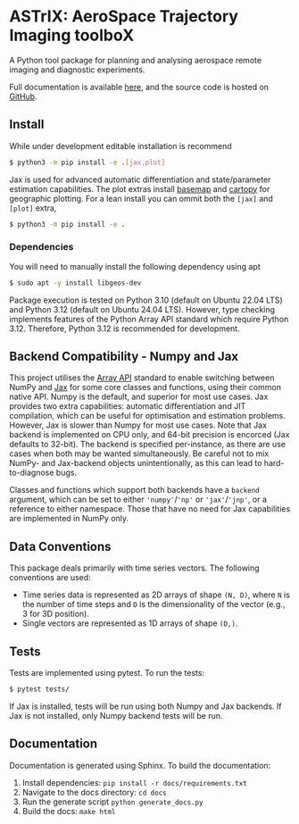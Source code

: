 # ASTrIX: AeroSpace Trajectory Imaging toolboX 

A Python tool package for planning and analysing aerospace remote imaging and diagnostic experiments.


Full documentation is available [here](https://andrewjlock.github.io/astrix/), and the source code is hosted on [GitHub](https://github.com/andrewjlock/astrix).

## Install

While under development editable installation is recommend

```bash
$ python3 -m pip install -e .[jax,plot]
```
Jax is used for advanced automatic differentiation and state/parameter estimation capabilities. 
The plot extras install [basemap](https://matplotlib.org/basemap/) and [cartopy](https://scitools.org.uk/cartopy/docs/latest/) for geographic plotting.
For a lean install you can ommit both the `[jax]` and `[plot]` extra,

```bash
$ python3 -m pip install -e .
```

### Dependencies

You will need to manually install the following dependency using apt

```bash
$ sudo apt -y install libgeos-dev
```

Package execution is tested on Python 3.10 (default on Ubuntu 22.04 LTS) and Python 3.12 (default on Ubuntu 24.04 LTS).
However, type checking implements features of the Python Array API standard which require Python 3.12.
Therefore, Python 3.12 is recommended for development.

## Backend Compatibility - Numpy and Jax

This project utilises the [Array API](https://data-apis.org/array-api/) standard to enable switching between NumPy and [Jax](https://jax.readthedocs.io/en/latest/) for some core classes and functions, using their common native API. 
Numpy is the default, and superior for most use cases. 
Jax provides two extra capabilities: automatic differentiation and JIT compilation, which can be useful for optimisation and estimation problems.
However, Jax is slower than Numpy for most use cases. 
Note that Jax backend is implemented on CPU only, and 64-bit precision is encorced (Jax defaults to 32-bit). 
The backend is specified per-instance, as there are use cases when both may be wanted simultaneously.
Be careful not to mix NumPy- and Jax-backend objects unintentionally, as this can lead to hard-to-diagnose bugs.

Classes and functions which support both backends have a `backend` argument, which can be set to either `'numpy'`/`'np'` or `'jax'`/`'jnp'`, or a reference to either namespace.
Those that have no need for Jax capabilities are implemented in NumPy only.




## Data Conventions

This package deals primarily with time series vectors.
The following conventions are used:
- Time series data is represented as 2D arrays of shape `(N, D)`, where `N` is the number of time steps and `D` is the dimensionality of the vector (e.g., 3 for 3D position).
- Single vectors are represented as 1D arrays of shape `(D,)`.

## Tests

Tests are implemented using pytest. To run the tests:

```bash
$ pytest tests/
```
If Jax is installed, tests will be run using both Numpy and Jax backends. 
If Jax is not installed, only Numpy backend tests will be run.

## Documentation

Documentation is generated using Sphinx. To build the documentation:

1. Install dependencies: `pip install -r docs/requirements.txt`
2. Navigate to the docs directory: `cd docs`
3. Run the generate script `python generate_docs.py`
4. Build the docs: `make html`

